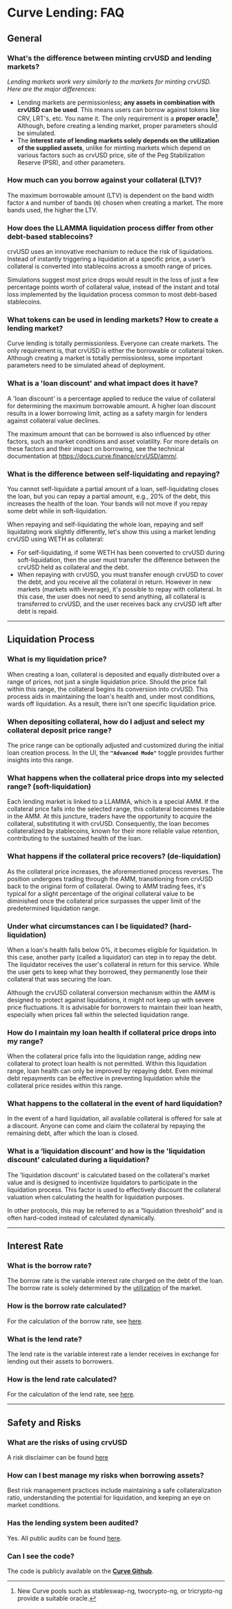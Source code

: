 <h1>Curve Lending: FAQ</h1>


## **General**

### What's the difference between minting crvUSD and lending markets?

*Lending markets work very similarly to the markets for minting crvUSD. Here are the major differences:*

- Lending markets are permissionless; **any assets in combination with crvUSD can be used**. This means users can borrow against tokens like CRV, LRT's, etc. You name it. The only requirement is a **proper oracle[^1]**. Although, before creating a lending market, proper parameters should be simulated.
- The **interest rate of lending markets solely depends on the utilization of the supplied assets**, unlike for minting markets which depend on various factors such as crvUSD price, site of the Peg Stabilization Reserve (PSR), and other parameters.

[^1]: New Curve pools such as stableswap-ng, twocrypto-ng, or tricrypto-ng provide a suitable oracle.


### How much can you borrow against your collateral (LTV)?

The maximum borrowable amount (LTV) is dependent on the band width factor `A` and number of bands (`N`) chosen when creating a market. The more bands used, the higher the LTV.


### How does the LLAMMA liquidation process differ from other debt-based stablecoins?

crvUSD uses an innovative mechanism to reduce the risk of liquidations. Instead of instantly triggering a liquidation at a specific price, a user’s collateral is converted into stablecoins across a smooth range of prices.

Simulations suggest most price drops would result in the loss of just a few percentage points worth of collateral value, instead of the instant and total loss implemented by the liquidation process common to most debt-based stablecoins.


### What tokens can be used in lending markets? How to create a lending market?

Curve lending is totally permissionless. Everyone can create markets. The only requirement is, that crvUSD is either the borrowable or collateral token.
Although creating a market is totally permissionless, some important parameters need to be simulated ahead of deployment.


### What is a 'loan discount' and what impact does it have?

A 'loan discount' is a percentage applied to reduce the value of collateral for determining the maximum borrowable amount. A higher loan discount results in a lower borrowing limit, acting as a safety margin for lenders against collateral value declines. 

The maximum amount that can be borrowed is also influenced by other factors, such as market conditions and asset volatility. For more details on these factors and their impact on borrowing, see the technical documentation at https://docs.curve.finance/crvUSD/amm/.


### What is the difference between self-liquidating and repaying?

You cannot self-liquidate a partial amount of a loan, self-liquidating closes the loan, but you can repay a partial amount, e.g., 20% of the debt, this increases the health of the loan.  Your bands will not move if you repay some debt while in soft-liquidation.

When repaying and self-liquidating the whole loan, repaying and self liquidating work slightly differently, let's show this using a market lending crvUSD using WETH as collateral:

- For self-liquidating, if some WETH has been converted to crvUSD during soft-liquidation, then the user must transfer the difference between the crvUSD held as collateral and the debt.
- When repaying with crvUSD, you must transfer enough crvUSD to cover the debt, and you receive all the collateral in return.  However in new markets (markets with leverage), it's possible to repay with collateral.  In this case, the user does not need to send anything, all collateral is transferred to crvUSD, and the user receives back any crvUSD left after debt is repaid.

---


## **Liquidation Process**


### What is my liquidation price?

When creating a loan, collateral is deposited and equally distributed over a range of prices, not just a single liquidation price. Should the price fall within this range, the collateral begins its conversion into crvUSD. This process aids in maintaining the loan's health and, under most conditions, wards off liquidation. As a result, there isn't one specific liquidation price.


### When depositing collateral, how do I adjust and select my collateral deposit price range?

The price range can be optionally adjusted and customized during the initial loan creation process. In the UI, the **`"Advanced Mode"`** toggle provides further insights into this range. 


### What happens when the collateral price drops into my selected range? (soft-liquidation)

Each lending market is linked to a LLAMMA, which is a special AMM. If the collateral price falls into the selected range, this collateral becomes tradable in the AMM. At this juncture, traders have the opportunity to acquire the collateral, substituting it with crvUSD. Consequently, the loan becomes collateralized by stablecoins, known for their more reliable value retention, contributing to the sustained health of the loan.


### What happens if the collateral price recovers? (de-liquidation)

As the collateral price increases, the aforementioned process reverses. The position undergoes trading through the AMM, transitioning from crvUSD back to the original form of collateral. Owing to AMM trading fees, it's typical for a slight percentage of the original collateral value to be diminished once the collateral price surpasses the upper limit of the predetermined liquidation range.


### Under what circumstances can I be liquidated? (hard-liquidation)

When a loan's health falls below 0%, it becomes eligible for liquidation. In this case, another party (called a liquidator) can step in to repay the debt. The liquidator receives the user's collateral in return for this service. While the user gets to keep what they borrowed, they permanently lose their collateral that was securing the loan.

Although the crvUSD collateral conversion mechanism within the AMM is designed to protect against liquidations, it might not keep up with severe price fluctuations. It is advisable for borrowers to maintain their loan health, especially when prices fall within the selected liquidation range.


### How do I maintain my loan health if collateral price drops into my range?

When the collateral price falls into the liquidation range, adding new collateral to protect loan health is not permitted. Within this liquidation range, loan health can only be improved by repaying debt. Even minimal debt repayments can be effective in preventing liquidation while the collateral price resides within this range.


### What happens to the collateral in the event of hard liquidation?

In the event of a hard liquidation, all available collateral is offered for sale at a discount.  Anyone can come and claim the collateral by repaying the remaining debt, after which the loan is closed.


### What is a ‘liquidation discount’ and how is the 'liquidation discount' calculated during a liquidation?

The 'liquidation discount' is calculated based on the collateral's market value and is designed to incentivize liquidators to participate in the liquidation process. This factor is used to effectively discount the collateral valuation when calculating the health for liquidation purposes.

In other protocols, this may be referred to as a “liquidation threshold” and is often hard-coded instead of calculated dynamically.


---


## **Interest Rate**

### What is the borrow rate?

The borrow rate is the variable interest rate charged on the debt of the loan. The borrow rate is solely determined by the [utilization](./overview.md#utilization-lend-apy-and-borrow-apy) of the market.


### How is the borrow rate calculated?

For the calculation of the borrow rate, see [here](./overview.md#borrow-rate).


### What is the lend rate?

The lend rate is the variable interest rate a lender receives in exchange for lending out their assets to borrowers.


### How is the lend rate calculated?

For the calculation of the lend rate, see [here](./overview.md#lend-rate).


---


## **Safety and Risks**


### What are the risks of using crvUSD

A risk disclaimer can be found [here](../risks-security/risks/crvusd.md)


### How can I best manage my risks when borrowing assets?

Best risk management practices include maintaining a safe collateralization ratio, understanding the potential for liquidation, and keeping an eye on market conditions.


### Has the lending system been audited?

Yes. All public audits can be found [here](https://docs.curve.finance/references/audits/).


### Can I see the code?

The code is publicly available on the [**Curve Github**](https://github.com/curvefi/curve-stablecoin).
